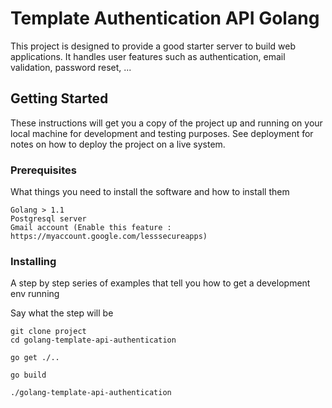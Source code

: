 # Template Authentication API Golang

This project is designed to provide a good starter server to build web applications. It handles user features such as authentication, email validation, password reset, ...

## Getting Started

These instructions will get you a copy of the project up and running on your local machine for development and testing purposes. See deployment for notes on how to deploy the project on a live system.

### Prerequisites

What things you need to install the software and how to install them

```
Golang > 1.1
Postgresql server
Gmail account (Enable this feature : https://myaccount.google.com/lesssecureapps)
```

### Installing

A step by step series of examples that tell you how to get a development env running

Say what the step will be

```
git clone project
cd golang-template-api-authentication
```

```
go get ./..
```

```
go build
```

```
./golang-template-api-authentication
```

